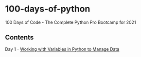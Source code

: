 # 100-days-of-python
100 Days of Code - The Complete Python Pro Bootcamp for 2021

## Contents

Day 1 - [Working with Variables in Python to Manage Data][d1]

[d1]: <https://github.com/devfrompoa/100-days-of-python/tree/main/band-name-generator>
